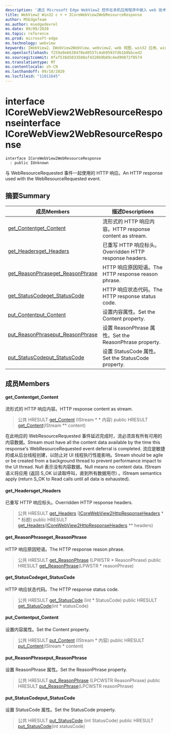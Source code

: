 ```yaml
---
description: '通过 Microsoft Edge WebView2 控件在本机应用程序中嵌入 web 技术 (HTML、CSS 和 JavaScript) '
title: WebView2 Win32 c + + ICoreWebView2WebResourceResponse
author: MSEdgeTeam
ms.author: msedgedevrel
ms.date: 09/09/2020
ms.topic: reference
ms.prod: microsoft-edge
ms.technology: webview
keywords: IWebView2、IWebView2WebView、webview2、web 视图、win32 应用、win32、edge、ICoreWebView2、ICoreWebView2Controller、浏览器控件、边缘 html、ICoreWebView2WebResourceResponse
ms.openlocfilehash: f259a9e6630470ed0557c4ab9593fdb1b8bbced2
ms.sourcegitcommit: 0faf538d5033508af4320b9b89c4ed99872f0574
ms.translationtype: MT
ms.contentlocale: zh-CN
ms.lasthandoff: 09/10/2020
ms.locfileid: "11011645"
---
```

# <span data-ttu-id="62bf0-104">interface ICoreWebView2WebResourceResponse</span><span class="sxs-lookup"><span data-stu-id="62bf0-104">interface ICoreWebView2WebResourceResponse</span></span> 

```
interface ICoreWebView2WebResourceResponse
  : public IUnknown
```

<span data-ttu-id="62bf0-105">与 WebResourceRequested 事件一起使用的 HTTP 响应。</span><span class="sxs-lookup"><span data-stu-id="62bf0-105">An HTTP response used with the WebResourceRequested event.</span></span>

## <span data-ttu-id="62bf0-106">摘要</span><span class="sxs-lookup"><span data-stu-id="62bf0-106">Summary</span></span>

 <span data-ttu-id="62bf0-107">成员</span><span class="sxs-lookup"><span data-stu-id="62bf0-107">Members</span></span>                        | <span data-ttu-id="62bf0-108">描述</span><span class="sxs-lookup"><span data-stu-id="62bf0-108">Descriptions</span></span>
--------------------------------|---------------------------------------------
[<span data-ttu-id="62bf0-109">get_Content</span><span class="sxs-lookup"><span data-stu-id="62bf0-109">get_Content</span></span>](#get_content) | <span data-ttu-id="62bf0-110">流形式的 HTTP 响应内容。</span><span class="sxs-lookup"><span data-stu-id="62bf0-110">HTTP response content as stream.</span></span>
[<span data-ttu-id="62bf0-111">get_Headers</span><span class="sxs-lookup"><span data-stu-id="62bf0-111">get_Headers</span></span>](#get_headers) | <span data-ttu-id="62bf0-112">已重写 HTTP 响应标头。</span><span class="sxs-lookup"><span data-stu-id="62bf0-112">Overridden HTTP response headers.</span></span>
[<span data-ttu-id="62bf0-113">get_ReasonPhrase</span><span class="sxs-lookup"><span data-stu-id="62bf0-113">get_ReasonPhrase</span></span>](#get_reasonphrase) | <span data-ttu-id="62bf0-114">HTTP 响应原因短语。</span><span class="sxs-lookup"><span data-stu-id="62bf0-114">The HTTP response reason phrase.</span></span>
[<span data-ttu-id="62bf0-115">get_StatusCode</span><span class="sxs-lookup"><span data-stu-id="62bf0-115">get_StatusCode</span></span>](#get_statuscode) | <span data-ttu-id="62bf0-116">HTTP 响应状态代码。</span><span class="sxs-lookup"><span data-stu-id="62bf0-116">The HTTP response status code.</span></span>
[<span data-ttu-id="62bf0-117">put_Content</span><span class="sxs-lookup"><span data-stu-id="62bf0-117">put_Content</span></span>](#put_content) | <span data-ttu-id="62bf0-118">设置内容属性。</span><span class="sxs-lookup"><span data-stu-id="62bf0-118">Set the Content property.</span></span>
[<span data-ttu-id="62bf0-119">put_ReasonPhrase</span><span class="sxs-lookup"><span data-stu-id="62bf0-119">put_ReasonPhrase</span></span>](#put_reasonphrase) | <span data-ttu-id="62bf0-120">设置 ReasonPhrase 属性。</span><span class="sxs-lookup"><span data-stu-id="62bf0-120">Set the ReasonPhrase property.</span></span>
[<span data-ttu-id="62bf0-121">put_StatusCode</span><span class="sxs-lookup"><span data-stu-id="62bf0-121">put_StatusCode</span></span>](#put_statuscode) | <span data-ttu-id="62bf0-122">设置 StatusCode 属性。</span><span class="sxs-lookup"><span data-stu-id="62bf0-122">Set the StatusCode property.</span></span>

## <span data-ttu-id="62bf0-123">成员</span><span class="sxs-lookup"><span data-stu-id="62bf0-123">Members</span></span>

#### <span data-ttu-id="62bf0-124">get_Content</span><span class="sxs-lookup"><span data-stu-id="62bf0-124">get_Content</span></span> 

<span data-ttu-id="62bf0-125">流形式的 HTTP 响应内容。</span><span class="sxs-lookup"><span data-stu-id="62bf0-125">HTTP response content as stream.</span></span>

> <span data-ttu-id="62bf0-126">公共 HRESULT [get_Content](#get_content) (IStream \* \* 内容) </span><span class="sxs-lookup"><span data-stu-id="62bf0-126">public HRESULT [get_Content](#get_content)(IStream \*\* content)</span></span>

<span data-ttu-id="62bf0-127">在此响应的 WebResourceRequested 事件延迟完成时，流必须具有所有可用的内容数据。</span><span class="sxs-lookup"><span data-stu-id="62bf0-127">Stream must have all the content data available by the time this response's WebResourceRequested event deferral is completed.</span></span> <span data-ttu-id="62bf0-128">流应是敏捷的或从后台线程创建，以防止对 UI 线程执行性能影响。</span><span class="sxs-lookup"><span data-stu-id="62bf0-128">Stream should be agile or be created from a background thread to prevent performance impact to the UI thread.</span></span> <span data-ttu-id="62bf0-129">Null 表示没有内容数据。</span><span class="sxs-lookup"><span data-stu-id="62bf0-129">Null means no content data.</span></span> <span data-ttu-id="62bf0-130">IStream 语义将应用 (返回 S_OK 以读取呼叫，直到所有数据用尽) 。</span><span class="sxs-lookup"><span data-stu-id="62bf0-130">IStream semantics apply (return S_OK to Read calls until all data is exhausted).</span></span>

#### <span data-ttu-id="62bf0-131">get_Headers</span><span class="sxs-lookup"><span data-stu-id="62bf0-131">get_Headers</span></span> 

<span data-ttu-id="62bf0-132">已重写 HTTP 响应标头。</span><span class="sxs-lookup"><span data-stu-id="62bf0-132">Overridden HTTP response headers.</span></span>

> <span data-ttu-id="62bf0-133">公共 HRESULT [get_Headers](#get_headers) ([ICoreWebView2HttpResponseHeaders](icorewebview2httpresponseheaders.md) \* \* 标题) </span><span class="sxs-lookup"><span data-stu-id="62bf0-133">public HRESULT [get_Headers](#get_headers)([ICoreWebView2HttpResponseHeaders](icorewebview2httpresponseheaders.md) \*\* headers)</span></span>

#### <span data-ttu-id="62bf0-134">get_ReasonPhrase</span><span class="sxs-lookup"><span data-stu-id="62bf0-134">get_ReasonPhrase</span></span> 

<span data-ttu-id="62bf0-135">HTTP 响应原因短语。</span><span class="sxs-lookup"><span data-stu-id="62bf0-135">The HTTP response reason phrase.</span></span>

> <span data-ttu-id="62bf0-136">公共 HRESULT [get_ReasonPhrase](#get_reasonphrase) (LPWSTR \* ReasonPhrase) </span><span class="sxs-lookup"><span data-stu-id="62bf0-136">public HRESULT [get_ReasonPhrase](#get_reasonphrase)(LPWSTR \* reasonPhrase)</span></span>

#### <span data-ttu-id="62bf0-137">get_StatusCode</span><span class="sxs-lookup"><span data-stu-id="62bf0-137">get_StatusCode</span></span> 

<span data-ttu-id="62bf0-138">HTTP 响应状态代码。</span><span class="sxs-lookup"><span data-stu-id="62bf0-138">The HTTP response status code.</span></span>

> <span data-ttu-id="62bf0-139">公共 HRESULT [get_StatusCode](#get_statuscode) (Int \* StatusCode) </span><span class="sxs-lookup"><span data-stu-id="62bf0-139">public HRESULT [get_StatusCode](#get_statuscode)(int \* statusCode)</span></span>

#### <span data-ttu-id="62bf0-140">put_Content</span><span class="sxs-lookup"><span data-stu-id="62bf0-140">put_Content</span></span> 

<span data-ttu-id="62bf0-141">设置内容属性。</span><span class="sxs-lookup"><span data-stu-id="62bf0-141">Set the Content property.</span></span>

> <span data-ttu-id="62bf0-142">公共 HRESULT [put_Content](#put_content) (IStream \* 内容) </span><span class="sxs-lookup"><span data-stu-id="62bf0-142">public HRESULT [put_Content](#put_content)(IStream \* content)</span></span>

#### <span data-ttu-id="62bf0-143">put_ReasonPhrase</span><span class="sxs-lookup"><span data-stu-id="62bf0-143">put_ReasonPhrase</span></span> 

<span data-ttu-id="62bf0-144">设置 ReasonPhrase 属性。</span><span class="sxs-lookup"><span data-stu-id="62bf0-144">Set the ReasonPhrase property.</span></span>

> <span data-ttu-id="62bf0-145">公共 HRESULT [put_ReasonPhrase](#put_reasonphrase) (LPCWSTR ReasonPhrase) </span><span class="sxs-lookup"><span data-stu-id="62bf0-145">public HRESULT [put_ReasonPhrase](#put_reasonphrase)(LPCWSTR reasonPhrase)</span></span>

#### <span data-ttu-id="62bf0-146">put_StatusCode</span><span class="sxs-lookup"><span data-stu-id="62bf0-146">put_StatusCode</span></span> 

<span data-ttu-id="62bf0-147">设置 StatusCode 属性。</span><span class="sxs-lookup"><span data-stu-id="62bf0-147">Set the StatusCode property.</span></span>

> <span data-ttu-id="62bf0-148">公共 HRESULT [put_StatusCode](#put_statuscode) (int StatusCode) </span><span class="sxs-lookup"><span data-stu-id="62bf0-148">public HRESULT [put_StatusCode](#put_statuscode)(int statusCode)</span></span>

